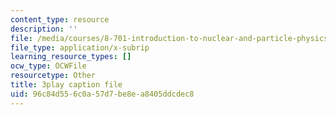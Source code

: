 ```yaml
---
content_type: resource
description: ''
file: /media/courses/8-701-introduction-to-nuclear-and-particle-physics-fall-2020/96c84d556c0a57d7be8ea8405ddcdec8_-WIAoAG4SyA.vtt
file_type: application/x-subrip
learning_resource_types: []
ocw_type: OCWFile
resourcetype: Other
title: 3play caption file
uid: 96c84d55-6c0a-57d7-be8e-a8405ddcdec8
---
```

